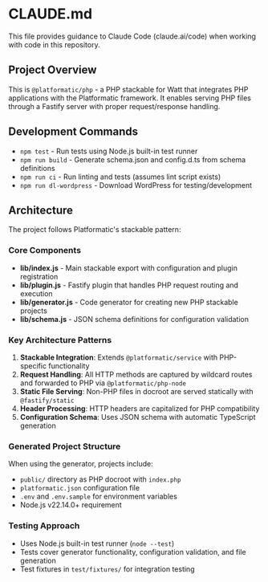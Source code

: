 # CLAUDE.md

This file provides guidance to Claude Code (claude.ai/code) when working with code in this repository.

## Project Overview

This is `@platformatic/php` - a PHP stackable for Watt that integrates PHP applications with the Platformatic framework. It enables serving PHP files through a Fastify server with proper request/response handling.

## Development Commands

- `npm test` - Run tests using Node.js built-in test runner
- `npm run build` - Generate schema.json and config.d.ts from schema definitions  
- `npm run ci` - Run linting and tests (assumes lint script exists)
- `npm run dl-wordpress` - Download WordPress for testing/development

## Architecture

The project follows Platformatic's stackable pattern:

### Core Components

- **lib/index.js** - Main stackable export with configuration and plugin registration
- **lib/plugin.js** - Fastify plugin that handles PHP request routing and execution
- **lib/generator.js** - Code generator for creating new PHP stackable projects
- **lib/schema.js** - JSON schema definitions for configuration validation

### Key Architecture Patterns

1. **Stackable Integration**: Extends `@platformatic/service` with PHP-specific functionality
2. **Request Handling**: All HTTP methods are captured by wildcard routes and forwarded to PHP via `@platformatic/php-node`
3. **Static File Serving**: Non-PHP files in docroot are served statically with `@fastify/static`
4. **Header Processing**: HTTP headers are capitalized for PHP compatibility
5. **Configuration Schema**: Uses JSON schema with automatic TypeScript generation

### Generated Project Structure

When using the generator, projects include:
- `public/` directory as PHP docroot with `index.php`
- `platformatic.json` configuration file
- `.env` and `.env.sample` for environment variables
- Node.js v22.14.0+ requirement

### Testing Approach

- Uses Node.js built-in test runner (`node --test`)
- Tests cover generator functionality, configuration validation, and file generation
- Test fixtures in `test/fixtures/` for integration testing